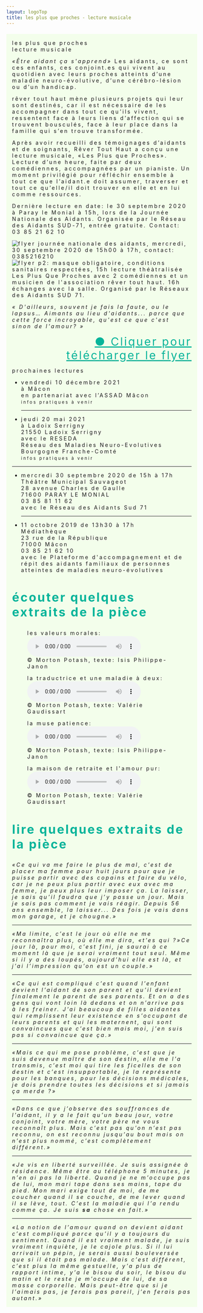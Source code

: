 ```yaml
---
layout: logoTop
title: les plus que proches - lecture musicale
---
```


<div id="lpqp" style="background-color: hsl(96,93.2%,96%); margin-top:20px;letter-spacing: 0.2rem; padding:15px">
  <div class="Motto">les plus que proches</div>
  <div class="MottoSmaller">lecture musicale</div>

  <p class="intro-text">
    <cite>«Être aidant ça s'apprend»</cite>
    Les aidants, ce sont ces enfants, ces conjoint.es qui vivent au quotidien avec leurs proches atteints d’une maladie neuro-évolutive, d’une cérébro-lésion ou d’un handicap.
  </p>
  <p class="intro-text">
    <span class="rever">rêver tout haut</span>
    mène plusieurs projets qui leur sont destinés, car il est nécessaire de les accompagner dans tout ce qu’ils vivent, ressentent face à leurs liens d’affection qui se trouvent bousculés, face à leur place dans la famille qui s’en trouve transformée.
  </p>
  <p class="intro-text ">
    Après avoir recueilli des témoignages d’aidants et de soignants, Rêver Tout Haut a conçu une lecture musicale, «Les Plus que Proches». Lecture d’une heure, faite par deux comédiennes, accompagnées par un pianiste. Un moment privilégié pour réfléchir ensemble à tout ce que l’aidant.e doit assumer, traverser et tout ce qu’elle/il doit trouver en elle et en lui comme ressources.
  </p>
  <p class="intro-text ">
    Dernière lecture en date: le 30 septembre 2020 à Paray le Monial à 15h, lors de la Journée Nationale des Aidants. Organisée par le Réseau des Aidants SUD-71, entrée gratuite. Contact: 03 85 21 62 10

  </p>

  <div class="center-block"><img src="https://res.cloudinary.com/dnxcesebo/image/upload/q_auto,f_auto,w_800/v1599193751/journe%CC%81eNationaleAidants2020p1_g9ybvp.jpg" alt="flyer journée nationale des aidants, mercredi, 30 septembre 2020 de 15h00 à 17h, contact: 0385216210"></div>

  <div class="center-block"><img src="https://res.cloudinary.com/dnxcesebo/image/upload/q_auto,f_auto,w_800/v1599193760/joune%CC%81eNationaleAidants2020p2_hkeflc.jpg" alt="flyer p2: masque obligatoire, conditions sanitaires respectées, 15h lecture théàtralisée Les Plus Que Proches avec 2 comédiennes et un musicien de l'association rêver tout haut. 16h échanges avec la salle. Organisé par le Réseaux des Aidants SUD 71."></div>

<cite>« D'ailleurs, souvent je fais la faute, ou le lapsus… Aimants au lieu d'aidants... parce que cette force incroyable, qu'est ce que c'est sinon de l'amour? »</cite>

  <ul style="text-align:right; list-style-type:none">
    <li>
      <a style="color:hsl(171,93.5%,36.5%); font-size:30px;" href="FLYER A5 - PLUS QUE PROCHES-2020.pdf" download="download">●&nbsp;Cliquer pour télécharger le flyer</a>
    </li>
  </ul>

  <div class="MottoSmaller">prochaines lectures</div>
  <ul class="Coming">
    <li>
      vendredi 10 décembre 2021<br>
      à Mâcon<br>
      en partenariat avec l’ASSAD Mâcon<br>
      <span style="font-size: 0.8em">infos pratiques à venir</span>
    </li><hr>
    <li>
      jeudi 20 mai 2021<br>
      à Ladoix Serrigny<br>
      21550 Ladoix Serrigny<br>
      avec le RESEDA<br>
      Réseau des Maladies Neuro-Evolutives<br>
      Bourgogne Franche-Comté<br>
      <span style="font-size: 0.8em">infos pratiques à venir</span>
    </li>
  </ul>
  <hr>
  <ul class="Past">
    <li>
      mercredi 30 septembre 2020 de 15h à 17h<br>
      Théâtre Municipal Sauvageot<br>
      28 avenue Charles de Gaulle<br>
      71600 PARAY LE MONIAL<br>
      03 85 81 11 62<br>
      avec le Réseau des Aidants Sud 71
    </li><hr>
    <li>
      11 octobre 2019 de 13h30 à 17h<br>
      Médiathèque<br>
      23 rue de la République<br>
      71000 Mâcon<br>
      03 85 21 62 10<br>
      avec le Plateforme d'accompagnement et de répit des aidants familiaux de personnes atteintes de maladies neuro-évolutives
    </li>
  </ul>
  <h2 style="font-size:32px; color:hsl(171,93.5%,36.5%); text-align:left;">
    écouter quelques extraits de la pièce
  </h2>
    <figure>
    <figcaption>les valeurs morales:</figcaption>
    <audio
        controls
        src="https://res.cloudinary.com/dnxcesebo/video/upload/v1602255340/les_valeurs_morales_hu7tfc.mp3">
            Your browser does not support the
            <code>audio</code> element.
    </audio>
        <figcaption class="figCapCenter">© Morton Potash, texte: Isis Philippe-Janon</figcaption>

</figure>

<figure>
    <figcaption>la traductrice et une maladie à deux:</figcaption>
    <audio
        controls
        src="https://res.cloudinary.com/dnxcesebo/video/upload/v1602258378/la_traductrice_et_une_maladie_a%CC%80_deux_-_ce_terme_siosh6.mp3">
            Your browser does not support the
            <code>audio</code> element.
    </audio>
        <figcaption class="figCapCenter">© Morton Potash, texte: Valérie Gaudissart</figcaption>

</figure>

<figure>
    <figcaption>la muse patience:</figcaption>
    <audio
        controls
        src="https://res.cloudinary.com/dnxcesebo/video/upload/v1602256064/la_muse_patience_v5wkke.mp3">
            Your browser does not support the
            <code>audio</code> element.
    </audio>
        <figcaption class="figCapCenter">© Morton Potash, texte: Isis Philippe-Janon</figcaption>

</figure>
<figure>
    <figcaption>la maison de retraite et l'amour pur:</figcaption>
    <audio
        controls
        src="https://res.cloudinary.com/dnxcesebo/video/upload/v1602255718/la_maison_de_retraite_et_l_amour_pur_ohxarh.mp3">
            Your browser does not support the
            <code>audio</code> element.
    </audio>
        <figcaption class="figCapCenter">© Morton Potash, texte: Valérie Gaudissart</figcaption>

</figure>

  <h2 style="font-size:32px; color:hsl(171,93.5%,36.5%); text-align:left;">
    lire quelques extraits de la pièce
  </h2>
  <cite>
    «Ce qui va me faire le plus de mal, c’est de placer ma femme pour huit jours pour que je puisse partir avec des copains et faire du vélo, car je ne peux plus partir avec eux avec ma femme, je peux plus leur imposer ça. La laisser, je sais qu’il faudra que j’y passe un jour. Mais je sais pas comment je vais réagir. Depuis 56 ans ensemble, la laisser... Des fois je vais dans mon garage, et je chougne.»
  </cite>
  <hr>
  <cite>«Ma limite, c’est le jour où elle ne me reconnaîtra plus, où elle me dira, «t’es qui ?»Ce jour là, pour moi, c’est fini, je saurai à ce moment là que je serai vraiment tout seul. Même si il y a des loupés, aujourd’hui elle est là, et j’ai l’impression qu’on est un couple.»
  </cite>
  <hr>
  <cite>
    «Ce qui est compliqué c’est quand l’enfant devient l’aidant de son parent et qu’il devient finalement le parent de ses parents. Et on a des gens qui vont loin là dedans et on n’arrive pas à les freiner. J’ai beaucoup de filles aidantes qui remplissent leur existence en s’occupant de leurs parents et qui les maternent, qui sont convaincues que c’est bien mais moi, j’en suis pas si convaincue que ça.»
  </cite>
  <hr>
  <cite>«Mais ce qui me pose problème, c’est que je suis devenue maître de son destin, elle me l’a transmis, c’est moi qui tire les ficelles de son destin et c’est insupportable, je la représente pour les banques, pour les décisions médicales, je dois prendre toutes les décisions et si jamais ça merde ?»
  </cite>
  <hr>
  <cite>«Dans ce que j’observe des souffrances de l’aidant, il y a le fait qu’un beau jour, votre conjoint, votre mère, votre père ne vous reconnaît plus. Mais c’est pas qu’on n’est pas reconnu, on est reconnu jusqu’au bout mais on n’est plus nommé, c’est complètement différent.»
  </cite>
  <hr>
  <cite>«Je vis en liberté surveillée. Je suis assignée à résidence. Même être au téléphone 5 minutes, je n’en ai pas la liberté. Quand je ne m’occupe pas de lui, mon mari tape dans ses mains, tape du pied. Mon mari exige tout de moi, de me coucher quand il se couche, de me lever quand il se lève, tout. C’est la maladie qui l’a rendu comme ça. Je suis
    <span style="font-weight:bold;">sa</span>
    chose en fait.»
  </cite>
  <hr>
  <cite>«La notion de l’amour quand on devient aidant c’est compliqué parce qu’il y a toujours du sentiment. Quand il est vraiment malade, je suis vraiment inquiète, je le cajole plus. Si il lui arrivait un pépin, je serais aussi bouleversée que si il était pas malade. Mais c’est différent, c’est plus la même gestuelle, y’a plus de rapport intime, y’a le bisou du soir, le bisou du matin et le reste je m’occupe de lui, de sa masse corporelle. Mais peut-être que si je l’aimais pas, je ferais pas pareil, j’en ferais pas autant.»

  </cite>
</div>

